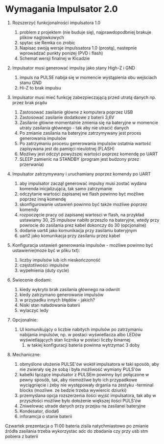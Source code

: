 # Wymagania Impulsator 2.0
1. Rozszerzyć funkcjonalności impulsatora 1.0
    1. problem z projektem (nie buduje się), najprawdopodbniej brakuje plikow naglowkowych
    2. spytac sie Remka co zrobic  
    3. Napisac swoją wersje impulssatora 1.0 (prostą), nastepnie wprowadzać punkty ponizej (PVD i flash)
    4. Schemat wersji finalnej w Kicadzie
    
2. Impulsator musi generować impulsy jako stany High-Z i GND
    1. impuls na PULSE nabija się w momencie wystąpienia obu wejściach stanu GND
    2. Hi-Z to brak impulsu
3. Impulsator musi mieć funkcję zabezpieczającą przed utratą danych np. przez brak prądu
    1. Zastosować zasilanie główne z komputera poprzez USB
    2. Zastosować zasilanie dodatkowe z baterii 3,6V
    3. Zasilanie główne momentalnie zmienia się na bateryjne w momencie utraty zasilania głównego - tak aby nie utracić danych
    4. Po zmianie zasilania na bateryjne zatrzymywany jest proces generowania impulsów
    5. Po zatrzymaniu procesu generowania impulsów ostatnia wartość zapisywana jest do pamięci nieulotnej (FLASH)
    6. Możliwy jest odczyt powyższej wartości poprzez komendę po UART
    7. SLEEP zamienic na STANDBY (program jest budzony przez przerwania)
4. Impulsator zatrzymywany i uruchamiany poprzez komendy po UART
    1. aby impulsator zaczął generować impulsy musi zostać wydana komenda inicjalizująca, tak samo zatrzymanie
    2. odczytanie wartości zapisanej we flash powinno być możliwe poprzez inną komendę
    3. skonfigurowanie ustawień powinno być także możliwe poprzez komendy
    4. rozpoczęcie pracy od zapisanej wartosci w flash, na przykład ustawiamy 30, 25 impulsow nabiło przeszlo na bateryjne, wtedy przy powrocie do zasilania prez kabel dokonczy do 30  (opcjonalne)
    5. dodanie uart4 jako komunikacja przy zasilaniu bateryjnym
    6. uart2 jako komunikacja przy zasilaniu przez kabel
5. Konfiguracja ustawień generowania impulsów - możliwe powinno być ustawienie(moze być w pliku txt):
    1. liczby impulsów lub ich nieskończoność
    2. częstotliwości impulsów
    3. wypełnienia (duty cycle)
6. Świecenie diodami:
    1. kiedy wykryto brak zasilania głównego na odwrót
    2. kiedy zatrzymano generowanie impulsów
    3. w przypadku innych błędów - jakich?
    4. Niski stan naładowania baterii
    5. wylaczyc ledy
7. Opcjonalnie:
    1. UI komunikujący o liczbie nabitych impulsów po zatrzymaniu nabijania impulsów, np. w postaci wyświetlacza albo LEDów wyświetlających stan licznika w postaci liczby binarnej
        1. w takiej konfiguracji bateria powinna wytrzymać 3 doby
8. Mechaniczne:
    1. obmyślone ułożenie PULSE'ów wokół impulsatora w taki sposób, aby nie zwierały się ze sobą i była możliwość wymiany PULS'ów
    2. kabelki łączące impulsator z PULSEm powinny być połączone w pewny sposób, tak, aby niemożliwe było ich przypadkowe wyciągnięcie i żeby nie występowały drgania na zestyku -terminal blocks (mozliwe. ze bedzie trzeba wywiercic dziurki)
    3. przemyślana opcja rozszerzenia ilości wyjść impulsatora, tak aby w przyszłości możliwe było dołożenie większej ilości PULS'ów
    4. Zniwelowac utrade danych przy przejsu na zasilanei bateryjne
    5. Kondesator, dioda6
    6. inforamcja o stanie baterii

Czwartek prezentacja o 11:00
bateria zisila natychmiastowo po zmianie źródła zasilania 
trzeba wykorzystac adc do zbadania czy przy usb stm pobiera z baterii

